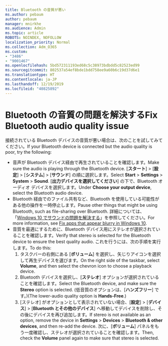 ```yaml
---
title: Bluetooth の音質が悪い
ms.author: pebaum
author: pebaum
manager: mnirkhe
ms.audience: Admin
ms.topic: article
ROBOTS: NOINDEX, NOFOLLOW
localization_priority: Normal
ms.collection: Adm_O365
ms.custom:
- "3486"
- "9001467"
ms.openlocfilehash: 5bd572311193ed68c5c38973bdbdd5c82523ed99
ms.sourcegitcommit: 802537a54ef8bde1bdd758ee9a60b6c19d37d6e1
ms.translationtype: HT
ms.contentlocale: ja-JP
ms.lasthandoff: 12/19/2019
ms.locfileid: "40825892"
---
```

# <a name="fix-bluetooth-audio-quality-issue"></a><span data-ttu-id="beb9d-102">Bluetooth の音質の問題を解決する</span><span class="sxs-lookup"><span data-stu-id="beb9d-102">Fix Bluetooth audio quality issue</span></span>

<span data-ttu-id="beb9d-103">接続されている Bluetooth デバイスの音質が悪い場合は、次のことを試してみてください。</span><span class="sxs-lookup"><span data-stu-id="beb9d-103">If your Bluetooth device is connected but the audio quality is poor, try the following:</span></span>

- <span data-ttu-id="beb9d-104">音声が Bluetooth デバイス経由で再生されていることを確認します。</span><span class="sxs-lookup"><span data-stu-id="beb9d-104">Make sure the audio is playing through the Bluetooth device.</span></span> <span data-ttu-id="beb9d-105">[**スタート**] > [**設定**] > [**システム**] > [**サウンド**] の順に選択します。</span><span class="sxs-lookup"><span data-stu-id="beb9d-105">Select **Start** > **Settings** > **System** > **Sound**.</span></span> <span data-ttu-id="beb9d-106">[**出力デバイスを選択してください**] の下で、Bluetooth オーディオ デバイスを選択します。</span><span class="sxs-lookup"><span data-stu-id="beb9d-106">Under **Choose your output device**, select the Bluetooth audio device.</span></span>
- <span data-ttu-id="beb9d-107">Bluetooth 経由でのファイル共有など、Bluetooth を使用している可能性がある他の操作を一時停止します。</span><span class="sxs-lookup"><span data-stu-id="beb9d-107">Pause other things that might be using Bluetooth, such as file-sharing over Bluetooth.</span></span> <span data-ttu-id="beb9d-108">詳細については、「[Windows 10 でサウンドの問題を解決する](https://support.microsoft.com/help/4520288/windows-10-fix-sound-problems)」を参照してください。</span><span class="sxs-lookup"><span data-stu-id="beb9d-108">For more information, see [Fix apps that appear blurry in Windows 10](https://support.microsoft.com/help/4520288/windows-10-fix-sound-problems).</span></span>
- <span data-ttu-id="beb9d-109">音質を最適にするために、Bluetooth デバイス用にステレオが選択されていることを確認します。</span><span class="sxs-lookup"><span data-stu-id="beb9d-109">Verify that stereo is selected for the Bluetooth device to ensure the best quality audio.</span></span> <span data-ttu-id="beb9d-110">これを行うには、次の手順を実行します。</span><span class="sxs-lookup"><span data-stu-id="beb9d-110">To do this:</span></span> 
    1. <span data-ttu-id="beb9d-111">タスクバーの右側にある [**ボリューム**] を選択し、矢じりアイコンを選択して再生デバイスを選びます。</span><span class="sxs-lookup"><span data-stu-id="beb9d-111">On the right side of the taskbar, select **Volume**, and then select the chevron icon to choose a playback device.</span></span>
    2. <span data-ttu-id="beb9d-112">Bluetooth デバイスを選択し、[**ステレオ**] オプションが選択されていることを確認します。</span><span class="sxs-lookup"><span data-stu-id="beb9d-112">Select the Bluetooth device, and make sure the **Stereo** option is selected.</span></span> <span data-ttu-id="beb9d-113">(低音質のオプションは、[**ハンズフリー**] です。)</span><span class="sxs-lookup"><span data-stu-id="beb9d-113">(The lower-audio quality option is **Hands-Free**.)</span></span>
    3. <span data-ttu-id="beb9d-114">[ステレオ] がオプションとして表示されていない場合、[**設定**] > [**デバイス**] > [**Bluetooth とその他のデバイス**] へ移動してデバイスを削除し、その後にデバイスを再び追加します。</span><span class="sxs-lookup"><span data-stu-id="beb9d-114">If stereo is not available as an option, remove the device in **Settings** > **Devices** > **Bluetooth & other devices**, and then re-add the device.</span></span> <span data-ttu-id="beb9d-115">次に、[**ボリューム**] パネルをもう一度確認し、ステレオが選択されていることを確認します。</span><span class="sxs-lookup"><span data-stu-id="beb9d-115">Then, check the **Volume** panel again to make sure that stereo is selected.</span></span>

